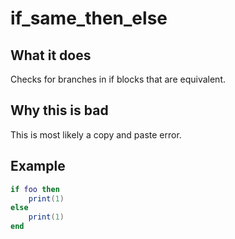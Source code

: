 # if_same_then_else
## What it does
Checks for branches in if blocks that are equivalent.

## Why this is bad
This is most likely a copy and paste error.

## Example
```lua
if foo then
    print(1)
else
    print(1)
end
```
